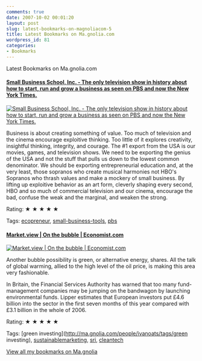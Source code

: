 ```yaml
---
comments: true
date: 2007-10-02 00:01:20
layout: post
slug: latest-bookmarks-on-magnoliacom-5
title: Latest Bookmarks on Ma.gnolia.com
wordpress_id: 81
categories:
- Bookmarks
---
```


Latest Bookmarks on Ma.gnolia.com

#### [Small Business School, Inc. - The only television show in history about how to start, run and grow a business as seen on PBS and now the New York Times.](http://www.smallbusinessschool.org/)

[![Small Business School, Inc. - The only television show in history about how to start, run and grow a business as seen on PBS and now the New York Times.](http://scst.srv.girafa.com/srv/i?i=sc010159&r=smallbusinessschool.org&s=f68a546700a6cc79)](http://www.smallbusinessschool.org/)

Business is about creating something of value.
Too much of television and the cinema encourage exploitive thinking.
Too little of it explores creativity, insightful thinking, integrity, and courage.
The #1 export from the USA is our movies, games, and television shows. We need to be exporting the genius of the USA and not the stuff that pulls us down to the lowest common denominator. We should be exporting entrepreneurial education and, at the very least, those sopranos who create musical harmonies not HBO's Sopranos who thrash values and make a mockery of small business. By lifting up exploitive behavior as an art form, cleverly shaping every second, HBO and so much of commercial television and our cinema, encourage the bad, confuse the weak and the marginal, and weaken the strong.

Rating: ★ ★ ★ ★ ★

Tags: [ecopreneur](http://ma.gnolia.com/people/ivanoats/tags/ecopreneur), [small-business-tools](http://ma.gnolia.com/people/ivanoats/tags/small-business-tools), [pbs](http://ma.gnolia.com/people/ivanoats/tags/pbs)

#### [Market.view | On the bubble | Economist.com ](http://www.economist.com/daily/columns/marketview/displaystory.cfm?story_id=9890925&fsrc=nwl)

[![Market.view | On the bubble | Economist.com ](http://scst.srv.girafa.com/srv/i?i=sc010159&r=economist.com/daily/columns/marketview/displaystory.cfm&s=be49d741208f751c)](http://www.economist.com/daily/columns/marketview/displaystory.cfm?story_id=9890925&fsrc=nwl)

Another bubble possibility is green, or alternative energy, shares. All the talk of global warming, allied to the high level of the oil price, is making this area very fashionable.

In Britain, the Financial Services Authority has warned that too many fund-management companies may be jumping on the bandwagon by launching environmental funds. Lipper estimates that European investors put £4.6 billion into the sector in the first seven months of this year compared with £3.1 billion in the whole of 2006.

Rating: ★ ★ ★ ★ ★

Tags: [green investing](http://ma.gnolia.com/people/ivanoats/tags/green investing), [sustainablemarketing](http://ma.gnolia.com/people/ivanoats/tags/sustainablemarketing), [sri](http://ma.gnolia.com/people/ivanoats/tags/sri), [cleantech](http://ma.gnolia.com/people/ivanoats/tags/cleantech)

[View all my bookmarks on Ma.gnolia](http://ma.gnolia.com/people/ivanoats/bookmarks)
